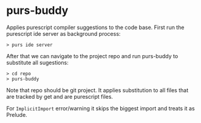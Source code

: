 # purs-buddy

Applies purescript compiler suggestions to the code base.
First run the purescript ide server as background process:

```
> purs ide server
```

After that we can navigate to the project repo and run purs-buddy
to substitute all sugestions:

```
> cd repo
> purs-buddy
```

Note that repo should be git project.
It applies substitution to all files that are tracked by get and are purescript files.

For `ImplicitImport` error/warning it skips the biggest import and treats it as Prelude.
